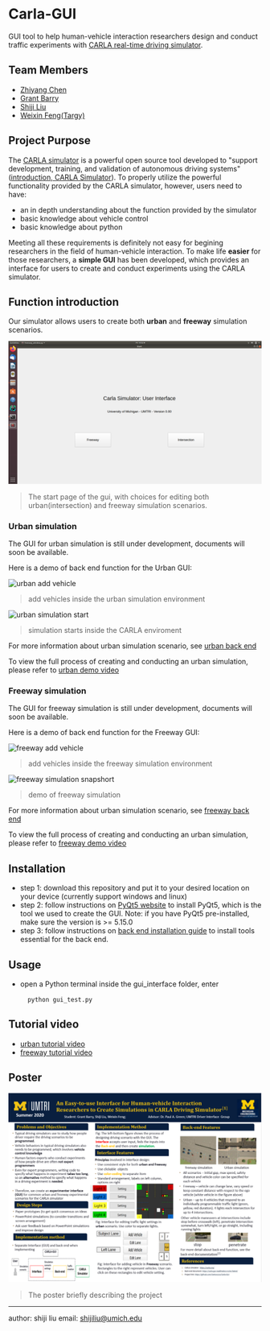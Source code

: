 # Carla-GUI
GUI tool to help human-vehicle interaction researchers design and conduct traffic experiments with [CARLA real-time driving simulator](https://carla.org/).

## Team Members

- [Zhiyang Chen](https://github.com/jeffchen006/Carla-GUI)
- [Grant Barry](https://github.com/grantbarry29/Carla-GUI)
- [Shiji Liu](https://github.com/CenturyLiu)
- [Weixin Feng(Targy)](https://github.com/Targy/Carla-GUI)

## Project Purpose

The [CARLA simulator](https://carla.org/) is a powerful open source tool developed to "support development, training, and validation of autonomous driving systems" ([introduction, CARLA Simulator](https://carla.org/)). To properly utilize the powerful functionality provided by the CARLA simulator, however, users need to have: 

   - an in depth understanding about the function provided by the simulator
   - basic knowledge about vehicle control
   - basic knowledge about python
   
 Meeting all these requirements is definitely not easy for begining researchers in the field of human-vehicle interaction. To make life **easier** for those researchers, a **simple GUI** has been developed, which provides an interface for users to create and conduct experiments using the CARLA simulator.
 
 ## Function introduction
 
 Our simulator allows users to create both **urban** and **freeway** simulation scenarios. 
 
 ![gui start page](https://github.com/CenturyLiu/Carla-GUI/blob/master/Docs/img/gui_start_page.png)
 
 > The start page of the gui, with choices for editing both urban(intersection) and freeway simulation scenarios.
 
 ### Urban simulation
 
 The GUI for urban simulation is still under development, documents will soon be available.
 
 Here is a demo of back end function for the Urban GUI:
 
 ![urban add vehicle](https://github.com/CenturyLiu/Carla-GUI/blob/master/Docs/img/intersection_add_vehicle.gif)
 > add vehicles inside the urban simulation environment
 
 ![urban simulation start](https://github.com/CenturyLiu/Carla-GUI/blob/master/Docs/img/intersection_start_in_sim.gif)
 > simulation starts inside the CARLA enviroment
 
 For more information about urban simulation scenario, see [urban back end](https://carla-gui.readthedocs.io/en/latest/urban_backend_introduction/)
 
 To view the full process of creating and conducting an urban simulation, please refer to [urban demo video](https://youtu.be/DvECte5iaRw)
 
 ### Freeway simulation
 
 The GUI for freeway simulation is still under development, documents will soon be available.
 
  Here is a demo of back end function for the Freeway GUI:
 
 ![freeway add vehicle](https://github.com/CenturyLiu/Carla-GUI/blob/master/Docs/img/add_vehicle_demo.gif)
 > add vehicles inside the freeway simulation environment
 
 ![freeway simulation snapshort](https://github.com/CenturyLiu/Carla-GUI/blob/master/Docs/img/distance_demo_first_persom.gif)
 > demo of freeway simulation
 
 For more information about urban simulation scenario, see [freeway back end](https://carla-gui.readthedocs.io/en/latest/freeway_backend_introduction/)

 To view the full process of creating and conducting an urban simulation, please refer to [freeway demo video](https://youtu.be/z3-JaiWRf4g)

 ## Installation
 
 - step 1: download this repository and put it to your desired location on your device (currently support windows and linux)
 - step 2: follow instructions on [PyQt5 website](https://pypi.org/project/PyQt5/) to install PyQt5, which is the tool we used to create the GUI. Note: if you have PyQt5 pre-installed, make sure the version is >= 5.15.0
 - step 3: follow instructions on [back end installation guide](https://carla-gui.readthedocs.io/en/latest/installation_guide/) to install tools essential for the back end.

## Usage

- open a Python terminal inside the gui_interface folder, enter

        python gui_test.py


## Tutorial video

- [urban tutorial video](https://youtu.be/wL_OesdYEGg)
- [freeway tutorial video](https://youtu.be/NmfEndjB0Tw)
 
## Poster
![Poster](https://github.com/CenturyLiu/Carla-GUI/blob/master/Docs/img/poster.PNG)
> The poster briefly describing the project

 ---
 author: shiji liu
 email: shijiliu@umich.edu

